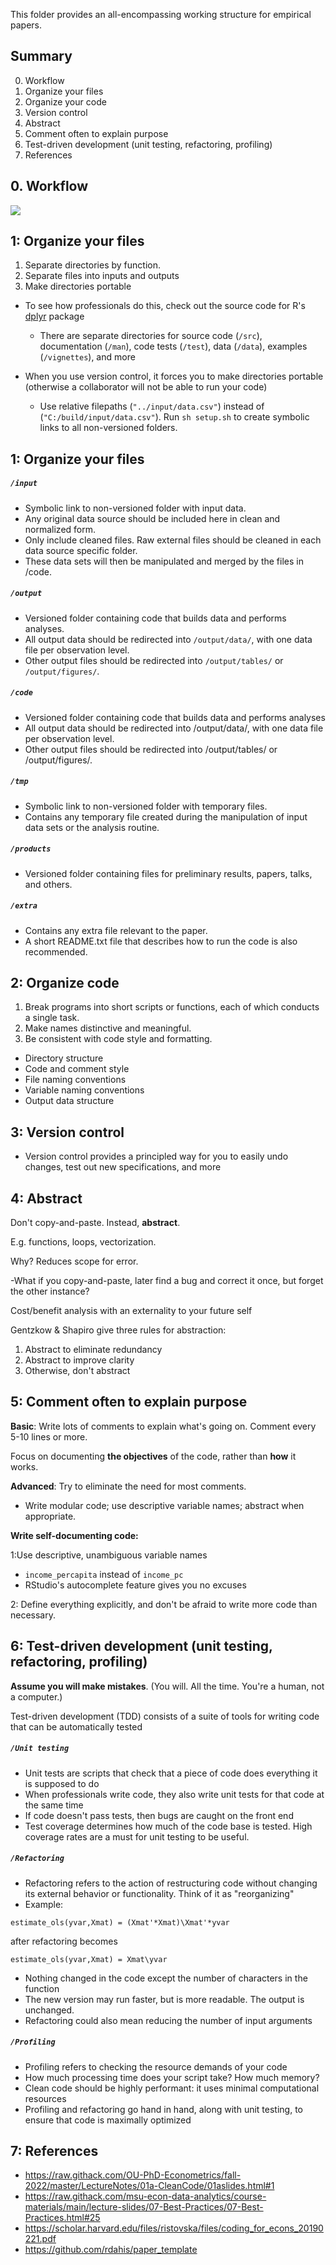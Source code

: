 This folder provides an all-encompassing working structure for empirical papers.

## Summary
0. Workflow
1. Organize your files
2. Organize your code
3. Version control
4. Abstract 
5. Comment often to explain purpose
6. Test-driven development (unit testing, refactoring, profiling)
7. References



## 0. Workflow

![](https://raw.githubusercontent.com/labreleon/paper_template/master/extra/workflow.png)



## 1: Organize your files

1. Separate directories by function.
2. Separate files into inputs and outputs
3. Make directories portable

- To see how professionals do this, check out the source code for R's [dplyr](https://github.com/tidyverse/dplyr) package
     - There are separate directories for source code (`/src`), documentation (`/man`), code tests (`/test`), data (`/data`), examples (`/vignettes`), and more

- When you use version control, it forces you to make directories portable (otherwise a collaborator will not be able to run your code)
     - Use relative filepaths (`"../input/data.csv"`) instead of (`"C:/build/input/data.csv"`).
 Run `sh setup.sh` to create symbolic links to all non-versioned folders.




## 1: Organize your files

##### `/input`


- Symbolic link to non-versioned folder with input data.
- Any original data source should be included here in clean and normalized form.
- Only include cleaned files. Raw external files should be cleaned in each data source specific folder.
-  These data sets will then be manipulated and merged by the files in /code.

##### `/output`

- Versioned folder containing code that builds data and performs analyses.
- All output data should be redirected into `/output/data/`, with one data file per observation level.
- Other output files should be redirected into `/output/tables/` or `/output/figures/`.


##### `/code`
- Versioned folder containing code that builds data and performs analyses
- All output data should be redirected into /output/data/, with one data file per observation level.
- Other output files should be redirected into /output/tables/ or /output/figures/.

 ##### `/tmp`

- Symbolic link to non-versioned folder with temporary files.
- Contains any temporary file created during the manipulation of input data sets or the analysis routine.

##### `/products`

- Versioned folder containing files for preliminary results, papers, talks, and others.

 ##### `/extra`

- Contains any extra file relevant to the paper.
- A short README.txt file that describes how to run the code is also recommended.

## 2: Organize code

1. Break programs into short scripts or functions, each of which conducts a single task.
2. Make names distinctive and meaningful.
3. Be consistent with code style and formatting.
  - Directory structure
  - Code and comment style
  - File naming conventions
  - Variable naming conventions
  - Output data structure


## 3: Version control

- Version control provides a principled way for you to easily undo changes, test out new specifications, and more

## 4: Abstract 


Don't copy-and-paste. Instead, **abstract**.

E.g. functions, loops, vectorization.

Why? Reduces scope for error.

-What if you copy-and-paste, later find a bug and correct it once, but forget the other instance?

Cost/benefit analysis with an externality to your future self

Gentzkow & Shapiro give three rules for abstraction:

1. Abstract to eliminate redundancy
2. Abstract to improve clarity
3. Otherwise, don't abstract

## 5: Comment often to explain purpose


**Basic**: Write lots of comments to explain what's going on. Comment every 5-10 lines or more.

Focus on documenting **the objectives** of the code, rather than **how** it works.

**Advanced**: Try to eliminate the need for most comments.

- Write modular code; use descriptive variable names; abstract when appropriate.

**Write self-documenting code:**

1:Use descriptive, unambiguous variable names

 - ``income_percapita`` instead of ``income_pc``
 - RStudio's autocomplete feature gives you no excuses

2: Define everything explicitly, and don't be afraid to write more code than necessary.


## 6: Test-driven development (unit testing, refactoring, profiling)

**Assume you will make mistakes**. (You will. All the time. You're a human, not a computer.)

Test-driven development (TDD) consists of a suite of tools for writing code that can be automatically tested

##### `/Unit testing`

- Unit tests are scripts that check that a piece of code does everything it is supposed to do
- When professionals write code, they also write unit tests for that code at the same time
- If code doesn't pass tests, then bugs are caught on the front end
- Test coverage determines how much of the code base is tested. High coverage rates are a must for unit testing to be useful.


##### `/Refactoring`

- Refactoring refers to the action of restructuring code without changing its external behavior or functionality. Think of it as "reorganizing"
- Example:

``estimate_ols(yvar,Xmat) = (Xmat'*Xmat)\Xmat'*yvar ``

after refactoring becomes

``estimate_ols(yvar,Xmat) = Xmat\yvar ``


- Nothing changed in the code except the number of characters in the function
- The new version may run faster, but is more readable. The output is unchanged.
- Refactoring could also mean reducing the number of input arguments


##### `/Profiling`


- Profiling refers to checking the resource demands of your code
- How much processing time does your script take? How much memory?
- Clean code should be highly performant: it uses minimal computational resources
- Profiling and refactoring go hand in hand, along with unit testing, to ensure that code is maximally optimized

## 7: References

- https://raw.githack.com/OU-PhD-Econometrics/fall-2022/master/LectureNotes/01a-CleanCode/01aslides.html#1
- https://raw.githack.com/msu-econ-data-analytics/course-materials/main/lecture-slides/07-Best-Practices/07-Best-Practices.html#25
- https://scholar.harvard.edu/files/ristovska/files/coding_for_econs_20190221.pdf
- https://github.com/rdahis/paper_template
